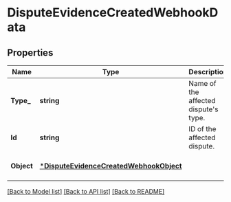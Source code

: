 # DisputeEvidenceCreatedWebhookData

## Properties

 Name       | Type                                                                               | Description                               | Notes                        
------------|------------------------------------------------------------------------------------|-------------------------------------------|------------------------------
 **Type_**  | **string**                                                                         | Name of the affected dispute&#x27;s type. | [optional] [default to null] 
 **Id**     | **string**                                                                         | ID of the affected dispute.               | [optional] [default to null] 
 **Object** | [***DisputeEvidenceCreatedWebhookObject**](DisputeEvidenceCreatedWebhookObject.md) |                                           | [optional] [default to null] 

[[Back to Model list]](../README.md#documentation-for-models) [[Back to API list]](../README.md#documentation-for-api-endpoints) [[Back to README]](../README.md)


